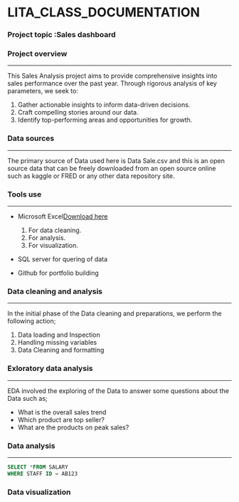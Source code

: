 # LITA_CLASS_DOCUMENTATION

### Project topic :Sales dashboard

### Project overview 
---
This Sales Analysis project aims to provide comprehensive insights into sales performance over the past year. Through rigorous analysis of key parameters, we seek to:

1. Gather actionable insights to inform data-driven decisions.
2. Craft compelling stories around our data.
3. Identify top-performing areas and opportunities for growth.

### Data sources
---
The primary source of Data used here is Data Sale.csv and this is an open source data that can be freely downloaded from an open source online such as kaggle or FRED or any other data repository site.

### Tools use
---
- Microsoft Excel[Download here](https://www.microsoft.com)
  
  1. For data cleaning.
  2. For analysis.
  3. For visualization.
  
- SQL server for quering of data
- Github for portfolio building

### Data cleaning and analysis
---
In the initial phase of the Data cleaning and preparations, we perform the following action;

1. Data loading and Inspection
2. Handling missing variables
3. Data Cleaning and formatting

### Exloratory data analysis
---
EDA involved the exploring of the Data to answer some questions about the Data such as;

- What is the overall sales trend
- Which product are top seller?
- What are the products on peak sales?
  
### Data analysis 
---
``` SQL
SELECT *FROM SALARY
WHERE STAFF ID = AB123
```

### Data visualization 

